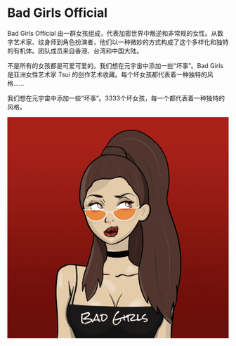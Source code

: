 # Bad Girls Official

Bad Girls Official 由一群女孩组成，代表加密世界中叛逆和非常规的女性。从数字艺术家、纹身师到角色扮演者，他们以一种微妙的方式构成了这个多样化和独特的有机体。团队成员来自香港、台湾和中国大陆。

不是所有的女孩都是可爱可爱的。我们想在元宇宙中添加一些“坏事”。Bad Girls 是亚洲女性艺术家 Tsui 的创作艺术收藏。每个坏女孩都代表着一种独特的风格……

我们想在元宇宙中添加一些“坏事”。3333个坏女孩，每一个都代表着一种独特的风格。

![nft](unnamed.png)
